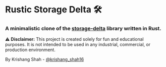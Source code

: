 # Rustic Storage Delta 🛠️

### A minimalistic clone of the [storage-delta](https://github.com/0xPolygon/storage-delta) library written in Rust.

⚠️ **Disclaimer:** This project is created solely for fun and educational purposes. It is not intended to be used in any industrial, commercial, or production environment.

By Krishang Shah - [@krishang_shah16](https://twitter.com/krishang_shah16)
